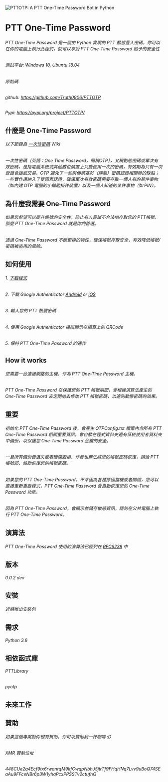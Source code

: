 ![PTTOTP: A PTT One-Time Password Bot in Python](https://i.imgur.com/zFxDCU7.png)
# PTT One-Time Password

###### PTT One-Time Password 是一個由 Python 實現的 PTT 動態登入密碼，你可以在你的電腦上執行此程式，就可以享受 PTT One-Time Password 給予的安全性
###### 
###### 測試平台: Windows 10, Ubuntu 18.04
###### 原始碼
###### github: https://github.com/Truth0906/PTTOTP
###### Pypi: https://pypi.org/project/PTTOTP/

什麼是 One-Time Password
-------------------
###### 以下節錄自 [一次性密碼](https://zh.wikipedia.org/wiki/%E4%B8%80%E6%AC%A1%E6%80%A7%E5%AF%86%E7%A2%BC) Wiki
###### 一次性密碼（英語：One Time Password，簡稱OTP），又稱動態密碼或單次有效密碼，是指電腦系統或其他數位裝置上只能使用一次的密碼，有效期為只有一次登錄會話或交易。OTP 避免了一些與傳統基於（靜態）密碼認證相關聯的缺點；一些實作還納入了雙因素認證，確保單次有效密碼需要存取一個人有的某件事物（如內建 OTP 電腦的小鑰匙掛件裝置）以及一個人知道的某件事物（如 PIN）。

為什麼我需要 One-Time Password
-------------------
###### 如果您希望可以提升帳號的安全性，防止有人嘗試不合法地存取您的 PTT帳號，那麼 PTT One-Time Password 就是你的首選。
###### 透過 One-Time Password 不斷更換的特性，確保帳號存取安全，有效降低帳號/密碼被盜用的風險。

如何使用
-------------------
###### 1. [下載程式](https://github.com/Truth0906/PTTOTP/releases)
###### 2. 下載 Google Authenticator [Android](https://play.google.com/store/apps/details?id=com.google.android.apps.authenticator2&hl=zh_TW) or [iOS](https://itunes.apple.com/tw/app/google-authenticator/id388497605?mt=8)
###### 3. 輸入您的 PTT 帳號密碼
###### 4. 使用 Google Authenticator 掃描顯示在網頁上的 QRCode
###### 5. 保持 PTT One-Time Password 的運作

How it works
-------------------
###### 您需要一台連接網路的主機，作為 PTT One-Time Password 主機。
###### PTT One-Time Password 在保護您的 PTT 帳號期間，會根據演算法產生的 One-Time Password 去定期地去修改 PTT 帳號密碼，以達到動態密碼的效果。

重要
-------------------
###### 初始化 PTT One-Time Password 後，會產生 OTPConfig.txt 檔案內含所有 PTT One-Time Password 相關重要資訊，會自動在程式資料夾還有系統使用者資料夾中備份，以保護您 One-Time Password 金鑰的安全。
###### 一旦所有備份皆遺失或者硬碟毀損，作者也無法將您的帳號密碼恢復，請洽 PTT 帳號部，協助恢復您的帳號密碼。
###### 如果您的 PTT One-Time Password，不幸因為各種原因當機或者關閉，您可以直接重新重啟程式，PTT One-Time Password 會自動恢復您的 One-Time Password 功能。
###### 因為 PTT One-Time Password，會顯示並儲存敏感資訊，請勿在公共電腦上執行 PTT One-Time Password。

演算法
-------------------
###### PTT One-Time Password 使用的演算法已經列在 [RFC6238](https://tools.ietf.org/html/rfc6238) 中

版本
-------------------
###### 0.0.2 dev

安裝
-------------------
###### 近期推出安裝包

需求
-------------------
###### Python 3.6

相依函式庫
-------------------
###### PTTLibrary
###### pyotp

未來工作
-------------------

贊助
-------------------
###### 如果這個專案對你很有幫助，你可以贊助我一杯咖啡 :D
###### XMR 贊助位址
###### 448CUe2q4Ecf9tx6rwanrqM9kfCwqpNbhJ5jtrTf9FHqHNq7Lvv9uBoQ74SEaAu9FFceNBr6p3W1yhqPcxPPSSTv2ctufnQ
